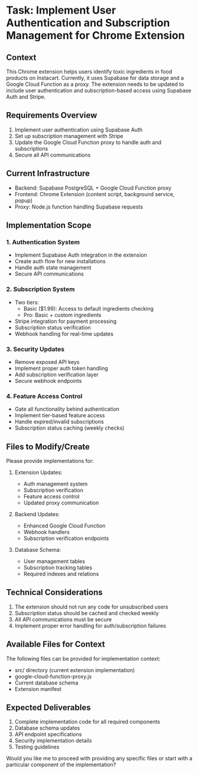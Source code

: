 # Task: Implement User Authentication and Subscription Management for Chrome Extension

## Context

This Chrome extension helps users identify toxic ingredients in food products on Instacart. Currently, it uses Supabase for data storage and a Google Cloud Function as a proxy. The extension needs to be updated to include user authentication and subscription-based access using Supabase Auth and Stripe.

## Requirements Overview

1. Implement user authentication using Supabase Auth
2. Set up subscription management with Stripe
3. Update the Google Cloud Function proxy to handle auth and subscriptions
4. Secure all API communications

## Current Infrastructure

- Backend: Supabase PostgreSQL + Google Cloud Function proxy
- Frontend: Chrome Extension (content script, background service, popup)
- Proxy: Node.js function handling Supabase requests

## Implementation Scope

### 1. Authentication System

- Implement Supabase Auth integration in the extension
- Create auth flow for new installations
- Handle auth state management
- Secure API communications

### 2. Subscription System

- Two tiers:
  - Basic ($1.99): Access to default ingredients checking
  - Pro: Basic + custom ingredients
- Stripe integration for payment processing
- Subscription status verification
- Webhook handling for real-time updates

### 3. Security Updates

- Remove exposed API keys
- Implement proper auth token handling
- Add subscription verification layer
- Secure webhook endpoints

### 4. Feature Access Control

- Gate all functionality behind authentication
- Implement tier-based feature access
- Handle expired/invalid subscriptions
- Subscription status caching (weekly checks)

## Files to Modify/Create

Please provide implementations for:

1. Extension Updates:

   - Auth management system
   - Subscription verification
   - Feature access control
   - Updated proxy communication

2. Backend Updates:

   - Enhanced Google Cloud Function
   - Webhook handlers
   - Subscription verification endpoints

3. Database Schema:
   - User management tables
   - Subscription tracking tables
   - Required indexes and relations

## Technical Considerations

1. The extension should not run any code for unsubscribed users
2. Subscription status should be cached and checked weekly
3. All API communications must be secure
4. Implement proper error handling for auth/subscription failures

## Available Files for Context

The following files can be provided for implementation context:

- src/ directory (current extension implementation)
- google-cloud-function-proxy.js
- Current database schema
- Extension manifest

## Expected Deliverables

1. Complete implementation code for all required components
2. Database schema updates
3. API endpoint specifications
4. Security implementation details
5. Testing guidelines

Would you like me to proceed with providing any specific files or start with a particular component of the implementation?
